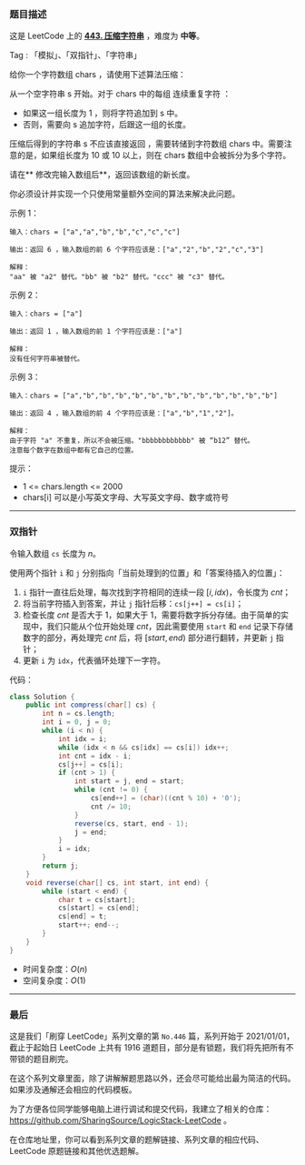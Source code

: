 ### 题目描述

这是 LeetCode 上的 **[443. 压缩字符串](https://leetcode-cn.com/problems/string-compression/solution/gong-shui-san-xie-shuang-zhi-zhen-yuan-d-bppu/)** ，难度为 **中等**。

Tag : 「模拟」、「双指针」、「字符串」



给你一个字符数组 chars ，请使用下述算法压缩：

从一个空字符串 s 开始。对于 chars 中的每组 连续重复字符 ：

* 如果这一组长度为 1 ，则将字符追加到 s 中。
* 否则，需要向 s 追加字符，后跟这一组的长度。

压缩后得到的字符串 s 不应该直接返回 ，需要转储到字符数组 chars 中。需要注意的是，如果组长度为 10 或 10 以上，则在 chars 数组中会被拆分为多个字符。

请在** 修改完输入数组后**，返回该数组的新长度。

你必须设计并实现一个只使用常量额外空间的算法来解决此问题。

示例 1：
```
输入：chars = ["a","a","b","b","c","c","c"]

输出：返回 6 ，输入数组的前 6 个字符应该是：["a","2","b","2","c","3"]

解释：
"aa" 被 "a2" 替代。"bb" 被 "b2" 替代。"ccc" 被 "c3" 替代。
```
示例 2：
```
输入：chars = ["a"]

输出：返回 1 ，输入数组的前 1 个字符应该是：["a"]

解释：
没有任何字符串被替代。
```
示例 3：
```
输入：chars = ["a","b","b","b","b","b","b","b","b","b","b","b","b"]

输出：返回 4 ，输入数组的前 4 个字符应该是：["a","b","1","2"]。

解释：
由于字符 "a" 不重复，所以不会被压缩。"bbbbbbbbbbbb" 被 “b12” 替代。
注意每个数字在数组中都有它自己的位置。
```

提示：
* 1 <= chars.length <= 2000
* chars[i] 可以是小写英文字母、大写英文字母、数字或符号

---

### 双指针

令输入数组 `cs` 长度为 $n$。

使用两个指针 `i` 和 `j` 分别指向「当前处理到的位置」和「答案待插入的位置」：

1. `i` 指针一直往后处理，每次找到字符相同的连续一段 $[i, idx)$，令长度为 $cnt$；
2. 将当前字符插入到答案，并让 `j` 指针后移：`cs[j++] = cs[i]`；
3. 检查长度 $cnt$ 是否大于 $1$，如果大于 $1$，需要将数字拆分存储。由于简单的实现中，我们只能从个位开始处理 $cnt$，因此需要使用 `start` 和 `end` 记录下存储数字的部分，再处理完 $cnt$ 后，将 $[start, end)$ 部分进行翻转，并更新 `j` 指针；
4. 更新 `i` 为 `idx`，代表循环处理下一字符。

代码：
```java
class Solution {
    public int compress(char[] cs) {
        int n = cs.length;
        int i = 0, j = 0;
        while (i < n) {
            int idx = i;
            while (idx < n && cs[idx] == cs[i]) idx++;
            int cnt = idx - i;
            cs[j++] = cs[i];
            if (cnt > 1) {
                int start = j, end = start;
                while (cnt != 0) {
                    cs[end++] = (char)((cnt % 10) + '0');
                    cnt /= 10;
                }
                reverse(cs, start, end - 1);
                j = end;
            }
            i = idx;
        }
        return j;
    }
    void reverse(char[] cs, int start, int end) {
        while (start < end) {
            char t = cs[start];
            cs[start] = cs[end];
            cs[end] = t;
            start++; end--;
        }
    }
}
```
* 时间复杂度：$O(n)$
* 空间复杂度：$O(1)$

---

### 最后

这是我们「刷穿 LeetCode」系列文章的第 `No.446` 篇，系列开始于 2021/01/01，截止于起始日 LeetCode 上共有 1916 道题目，部分是有锁题，我们将先把所有不带锁的题目刷完。

在这个系列文章里面，除了讲解解题思路以外，还会尽可能给出最为简洁的代码。如果涉及通解还会相应的代码模板。

为了方便各位同学能够电脑上进行调试和提交代码，我建立了相关的仓库：https://github.com/SharingSource/LogicStack-LeetCode 。

在仓库地址里，你可以看到系列文章的题解链接、系列文章的相应代码、LeetCode 原题链接和其他优选题解。

